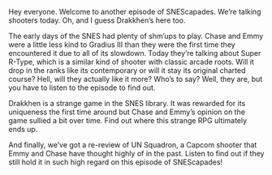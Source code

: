 Hey everyone. Welcome to another episode of SNEScapades. We’re talking shooters today. Oh, and I guess Drakkhen’s here too.

The early days of the SNES had plenty of shm’ups to play. Chase and Emmy were a little less kind to Gradius III than they were the first time they encountered it due to all of its slowdown. Today they’re talking about Super R-Type, which is a similar kind of shooter with classic arcade roots. Will it drop in the ranks like its contemporary or will it stay its original charted course? Hell, will they actually like it more? Who’s to say? Well, they are, but you have to listen to the episode to find out.

Drakkhen is a strange game in the SNES library. It was rewarded for its uniqueness the first time around but Chase and Emmy’s opinion on the game sullied a bit over time. Find out where this strange RPG ultimately ends up.

And finally, we’ve got a re-review of UN Squadron, a Capcom shooter that Emmy and Chase have thought highly of in the past. Listen to find out if they still hold it in such high regard on this episode of SNEScapades!
